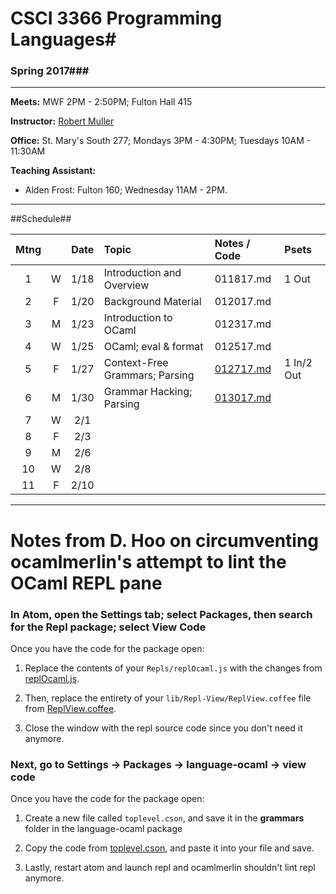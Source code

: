 # CSCI 3366 Programming Languages#

### Spring 2017###

---
**Meets:** MWF 2PM - 2:50PM; Fulton Hall 415

**Instructor:** [Robert Muller](http://www.cs.bc.edu/~muller/)

**Office:** St. Mary's South 277; Mondays 3PM - 4:30PM; Tuesdays 10AM - 11:30AM

**Teaching Assistant:**

+ Alden Frost: Fulton 160; Wednesday 11AM - 2PM.

---

##Schedule##

| Mtng |      | Date | Topic                          | Notes / Code                   | Psets      |
| :--: | :--: | :--: | :----------------------------- | :----------------------------- | :--------- |
|  1   |  W   | 1/18 | Introduction and Overview      | 011817.md                      | 1 Out      |
|  2   |  F   | 1/20 | Background Material            | 012017.md                      |            |
|  3   |  M   | 1/23 | Introduction to OCaml          | 012317.md                      |            |
|  4   |  W   | 1/25 | OCaml; eval & format           | 012517.md                      |            |
|  5   |  F   | 1/27 | Context-Free Grammars; Parsing | [012717.md](./notes/012717.md) | 1 In/2 Out |
|  6   |  M   | 1/30 | Grammar Hacking; Parsing       | [013017.md](./notes/013017.md) |            |
|  7   |  W   | 2/1  |                                |                                |            |
|  8   |  F   | 2/3  |                                |                                |            |
|  9   |  M   | 2/6  |                                |                                |            |
|  10  |  W   | 2/8  |                                |                                |            |
|  11  |  F   | 2/10 |                                |                                |            |



---



# Notes from D. Hoo on circumventing ocamlmerlin's attempt to lint the OCaml REPL pane

### In Atom, open the Settings tab; select Packages, then search for the Repl package; select View Code

Once you have the code for the package open:

1. Replace the contents of your ```Repls/replOcaml.js``` with the changes from [replOcaml.js](https://github.com/314eter/REPL-Nodejs/blob/master/Repls/replOcaml.js).

2. Then, replace the entirety of your ```lib/Repl-View/ReplView.coffee``` file from [ReplView.coffee](https://github.com/314eter/REPL-Nodejs/blob/master/lib/Repl-View/ReplView.coffee).

3. Close the window with the repl source code since you don't need it anymore.

### Next, go to Settings -> Packages -> language-ocaml -> view code

Once you have the code for the package open:

1. Create a new file called ```toplevel.cson```, and save it in the **grammars** folder in the language-ocaml package

2. Copy the code from [toplevel.cson](https://github.com/314eter/language-ocaml/blob/591e2a77dd8e88264cbeb3916cb89ad1919754cb/grammars/toplevel.cson), and paste it into your file and save.

3. Lastly, restart atom and launch repl and ocamlmerlin shouldn't lint repl anymore.

<!-- [Use OCaml Toplevel grammar Commit](https://github.com/314eter/REPL-Nodejs/commit/95f8e1a52bd554939a2fe006266e382256ce3aa3) -->
<!-- grammars/toplevel.cson 
From this PR
https://github.com/toroidal-code/language-ocaml/pull/24/commits/591e2a77dd8e88264cbeb3916cb89ad1919754cb -->

